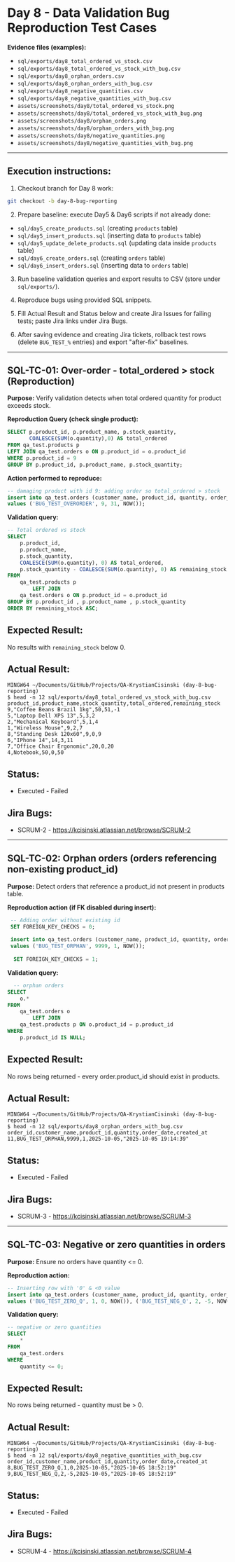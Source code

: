 # Day 8 - Data Validation Bug Reproduction Test Cases

**Evidence files (examples):**
- `sql/exports/day8_total_ordered_vs_stock.csv`
- `sql/exports/day8_total_ordered_vs_stock_with_bug.csv`
- `sql/exports/day8_orphan_orders.csv`
- `sql/exports/day8_orphan_orders_with_bug.csv`
- `sql/exports/day8_negative_quantities.csv`
- `sql/exports/day8_negative_quantities_with_bug.csv`
- `assets/screenshots/day8/total_ordered_vs_stock.png`
- `assets/screenshots/day8/total_ordered_vs_stock_with_bug.png`
- `assets/screenshots/day8/orphan_orders.png`
- `assets/screenshots/day8/orphan_orders_with_bug.png`
- `assets/screenshots/day8/negative_quantities.png`
- `assets/screenshots/day8/negative_quantities_with_bug.png`

---

## Execution instructions:

1. Checkout branch for Day 8 work:
```bash
git checkout -b day-8-bug-reporting
```

2. Prepare baseline: execute Day5 & Day6 scripts if not already done:
- `sql/day5_create_products.sql` (creating `products` table)
- `sql/day5_insert_products.sql` (inserting data to `products` table)
- `sql/day5_update_delete_products.sql` (updating data inside `products` table)
- `sql/day6_create_orders.sql` (creating `orders` table)
- `sql/day6_insert_orders.sql` (inserting data to `orders` table)

3. Run baseline validation queries and export results to CSV (store under `sql/exports/`).

4. Reproduce bugs using provided SQL snippets.

5. Fill Actual Result and Status below and create Jira Issues for failing tests; paste Jira links under Jira Bugs.

6. After saving evidence and creating Jira tickets, rollback test rows (delete `BUG_TEST_%` entries) and export "after-fix" baselines.

---

## SQL-TC-01: Over-order - total_ordered > stock (Reproduction)

**Purpose:** Verify validation detects when total ordered quantity for product exceeds stock.

**Reproduction Query (check single product):**
```sql
SELECT p.product_id, p.product_name, p.stock_quantity,
       COALESCE(SUM(o.quantity),0) AS total_ordered
FROM qa_test.products p
LEFT JOIN qa_test.orders o ON p.product_id = o.product_id
WHERE p.product_id = 9
GROUP BY p.product_id, p.product_name, p.stock_quantity;
```

**Action performed to reproduce:**
```sql
-- damaging product with id 9: adding order so total_ordered > stock
insert into qa_test.orders (customer_name, product_id, quantity, order_date)
values ('BUG_TEST_OVERORDER', 9, 31, NOW());
```

**Validation query:**
```sql
-- Total ordered vs stock
SELECT 
    p.product_id,
    p.product_name,
    p.stock_quantity,
    COALESCE(SUM(o.quantity), 0) AS total_ordered,
    p.stock_quantity - COALESCE(SUM(o.quantity), 0) AS remaining_stock
FROM
    qa_test.products p
        LEFT JOIN
    qa_test.orders o ON p.product_id = o.product_id
GROUP BY p.product_id , p.product_name , p.stock_quantity
ORDER BY remaining_stock ASC;
```

## Expected Result:
No results with `remaining_stock` below 0.

## Actual Result:
```text
MINGW64 ~/Documents/GitHub/Projects/QA-KrystianCisinski (day-8-bug-reporting)
$ head -n 12 sql/exports/day8_total_ordered_vs_stock_with_bug.csv
product_id,product_name,stock_quantity,total_ordered,remaining_stock
9,"Coffee Beans Brazil 1kg",50,51,-1
5,"Laptop Dell XPS 13",5,3,2
2,"Mechanical Keyboard",5,1,4
1,"Wireless Mouse",9,2,7
8,"Standing Desk 120x60",9,0,9
6,"IPhone 14",14,3,11
7,"Office Chair Ergonomic",20,0,20
4,Notebook,50,0,50
``` 

## Status:
- Executed - Failed 

## Jira Bugs:
- SCRUM-2 - https://kcisinski.atlassian.net/browse/SCRUM-2 

---

## SQL-TC-02: Orphan orders (orders referencing non-existing product_id)

**Purpose:** Detect orders that reference a product_id not present in products table.

**Reproduction action (if FK disabled during insert):**
```sql
 -- Adding order without existing id
 SET FOREIGN_KEY_CHECKS = 0;
 
 insert into qa_test.orders (customer_name, product_id, quantity, order_date)
 values ('BUG_TEST_ORPHAN', 9999, 1, NOW());
 
  SET FOREIGN_KEY_CHECKS = 1;
```

**Validation query:**
```sql
  -- orphan orders
SELECT 
    o.*
FROM
    qa_test.orders o
        LEFT JOIN
    qa_test.products p ON o.product_id = p.product_id
WHERE
    p.product_id IS NULL;
```

## Expected Result:
No rows being returned - every order.product_id should exist in products.

## Actual Result:
```text
MINGW64 ~/Documents/GitHub/Projects/QA-KrystianCisinski (day-8-bug-reporting)
$ head -n 12 sql/exports/day8_orphan_orders_with_bug.csv
order_id,customer_name,product_id,quantity,order_date,created_at
11,BUG_TEST_ORPHAN,9999,1,2025-10-05,"2025-10-05 19:14:39"
``` 

## Status:
- Executed - Failed 

## Jira Bugs:
- SCRUM-3 - https://kcisinski.atlassian.net/browse/SCRUM-3 

---

## SQL-TC-03: Negative or zero quantities in orders

**Purpose:** Ensure no orders have quantity <= 0.

**Reproduction action:**
```sql
-- Inserting row with '0' & <0 value
insert into qa_test.orders (customer_name, product_id, quantity, order_date)
values ('BUG_TEST_ZERO_Q', 1, 0, NOW()), ('BUG_TEST_NEG_Q', 2, -5, NOW());
```

**Validation query:**
```sql
-- negative or zero quantities
SELECT 
    *
FROM
    qa_test.orders
WHERE
    quantity <= 0;
```

## Expected Result:
No rows being returned - quantity must be > 0.

## Actual Result:
```text
MINGW64 ~/Documents/GitHub/Projects/QA-KrystianCisinski (day-8-bug-reporting)
$ head -n 12 sql/exports/day8_negative_quantities_with_bug.csv
order_id,customer_name,product_id,quantity,order_date,created_at
8,BUG_TEST_ZERO_Q,1,0,2025-10-05,"2025-10-05 18:52:19"
9,BUG_TEST_NEG_Q,2,-5,2025-10-05,"2025-10-05 18:52:19"
``` 

## Status:
- Executed - Failed

## Jira Bugs:
- SCRUM-4 - https://kcisinski.atlassian.net/browse/SCRUM-4 
